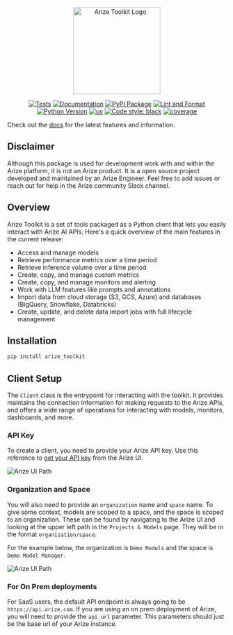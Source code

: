<div align="center">
  <img src="docs_site/docs/images/logos/arize_toolkit_v2.png" alt="Arize Toolkit Logo" width="200"/>
</div>

<div align="center">

[![Tests](https://github.com/duncankmckinnon/arize_toolkit/actions/workflows/test.yml/badge.svg)](https://github.com/duncankmckinnon/arize_toolkit/actions/workflows/test.yml)
[![Documentation](https://github.com/duncankmckinnon/arize_toolkit/actions/workflows/docs.yml/badge.svg)](https://github.com/duncankmckinnon/arize_toolkit/actions/workflows/docs.yml)
[![PyPI Package](https://github.com/duncankmckinnon/arize_toolkit/actions/workflows/publish.yml/badge.svg)](https://github.com/duncankmckinnon/arize_toolkit/actions/workflows/publish.yml)
[![Lint and Format](https://github.com/duncankmckinnon/arize_toolkit/actions/workflows/lint.yml/badge.svg)](https://github.com/duncankmckinnon/arize_toolkit/actions/workflows/lint.yml)
[![Python Version](https://img.shields.io/badge/python-3.9%20%7C%203.10%20%7C%203.11%20%7C%203.12-blue)](https://www.python.org)
[![uv](https://img.shields.io/badge/uv-latest-blueviolet)](https://github.com/astral-sh/uv)
[![Code style: black](https://img.shields.io/badge/code%20style-black-000000.svg)](https://github.com/psf/black)
[![coverage](https://img.shields.io/badge/coverage-92%25-green)](https://coverage.readthedocs.io)

</div>

Check out the [docs](https://duncankmckinnon.github.io/arize_toolkit) for the latest features and information.

## Disclaimer

Although this package is used for development work with and within the Arize platform, it is not an Arize product.
It is a open source project developed and maintained by an Arize Engineer. Feel free to add issues or reach out for help in the Arize community Slack channel.

## Overview

Arize Toolkit is a set of tools packaged as a Python client that lets you easily interact with Arize AI APIs.
Here's a quick overview of the main features in the current release:

- Access and manage models
- Retrieve performance metrics over a time period
- Retrieve inference volume over a time period
- Create, copy, and manage custom metrics
- Create, copy, and manage monitors and alerting
- Work with LLM features like prompts and annotations
- Import data from cloud storage (S3, GCS, Azure) and databases (BigQuery, Snowflake, Databricks)
- Create, update, and delete data import jobs with full lifecycle management

## Installation

```bash
pip install arize_toolkit
```

## Client Setup

The `Client` class is the entrypoint for interacting with the toolkit. It provides maintains the connection information for making requests to the Arize APIs, and offers a wide range of operations for interacting with models, monitors, dashboards, and more.

### API Key

To create a client, you need to provide your Arize API key. Use this reference to [get your API key](https://docs.arize.com/arize/reference/authentication-and-security/api-keys) from the Arize UI.

![Arize UI Path](docs_site/docs/images/api_key_ref.png)

### Organization and Space

You will also need to provide an `organization` name and `space` name. To give some context, models are scoped to a space, and the space is scoped to an organization. These can be found by navigating to the Arize UI and looking at the upper left path in the `Projects & Models` page. They will be in the format `organization/space`.

For the example below, the organization is `Demo Models` and the space is `Demo Model Manager`.

![Arize UI Path](docs_site/docs/images/path_ref.png)

### For On Prem deployments

For SaaS users, the default API endpoint is always going to be `https://api.arize.com`.
If you are using an on prem deployment of Arize, you will need to provide the `api_url` parameter.
This parameters should just be the base url of your Arize instance.

